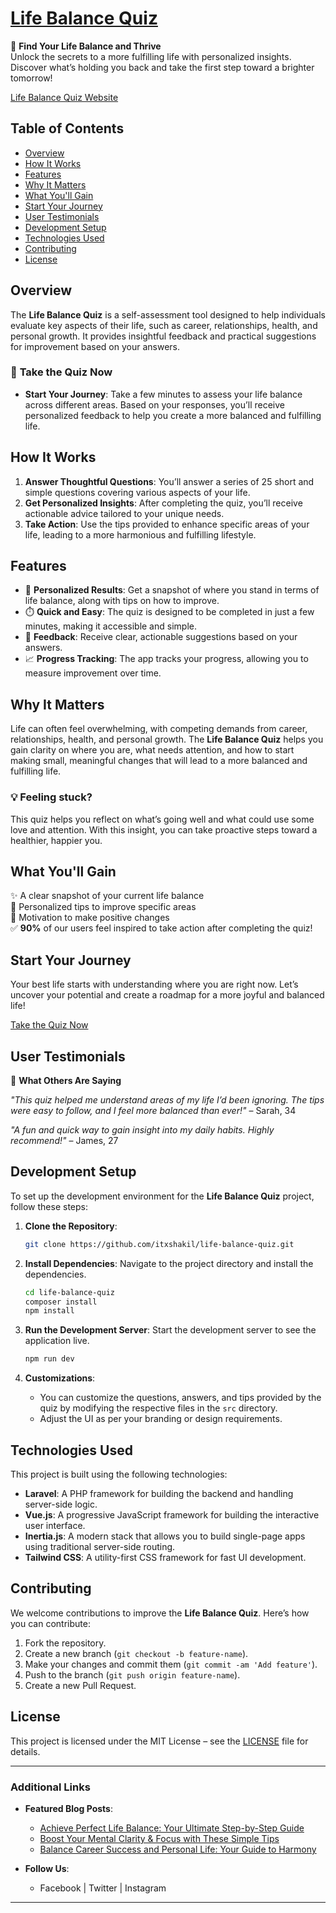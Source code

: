 # [Life Balance Quiz](https://life-balance-quiz.shakiltech.com/)

🌟 **Find Your Life Balance and Thrive**  
Unlock the secrets to a more fulfilling life with personalized insights. Discover what’s holding you back and take the first step toward a brighter tomorrow!

[Life Balance Quiz Website](https://life-balance-quiz.shakiltech.com/)

## Table of Contents

- [Overview](#overview)
- [How It Works](#how-it-works)
- [Features](#features)
- [Why It Matters](#why-it-matters)
- [What You'll Gain](#what-youll-gain)
- [Start Your Journey](#start-your-journey)
- [User Testimonials](#user-testimonials)
- [Development Setup](#development-setup)
- [Technologies Used](#technologies-used)
- [Contributing](#contributing)
- [License](#license)

## Overview

The **Life Balance Quiz** is a self-assessment tool designed to help individuals evaluate key aspects of their life, such as career, relationships, health, and personal growth. It provides insightful feedback and practical suggestions for improvement based on your answers.

### 🌟 **Take the Quiz Now**

- **Start Your Journey**: Take a few minutes to assess your life balance across different areas. Based on your responses, you’ll receive personalized feedback to help you create a more balanced and fulfilling life.

## How It Works

1. **Answer Thoughtful Questions**: You’ll answer a series of 25 short and simple questions covering various aspects of your life.
2. **Get Personalized Insights**: After completing the quiz, you’ll receive actionable advice tailored to your unique needs.
3. **Take Action**: Use the tips provided to enhance specific areas of your life, leading to a more harmonious and fulfilling lifestyle.

## Features

- 🧠 **Personalized Results**: Get a snapshot of where you stand in terms of life balance, along with tips on how to improve.
- ⏱️ **Quick and Easy**: The quiz is designed to be completed in just a few minutes, making it accessible and simple.
- 💬 **Feedback**: Receive clear, actionable suggestions based on your answers.
- 📈 **Progress Tracking**: The app tracks your progress, allowing you to measure improvement over time.

## Why It Matters

Life can often feel overwhelming, with competing demands from career, relationships, health, and personal growth. The **Life Balance Quiz** helps you gain clarity on where you are, what needs attention, and how to start making small, meaningful changes that will lead to a more balanced and fulfilling life.

### 💡 **Feeling stuck?**
This quiz helps you reflect on what’s going well and what could use some love and attention. With this insight, you can take proactive steps toward a healthier, happier you.

## What You'll Gain

✨ A clear snapshot of your current life balance  
📝 Personalized tips to improve specific areas  
💪 Motivation to make positive changes  
✅ **90%** of our users feel inspired to take action after completing the quiz!

## Start Your Journey

Your best life starts with understanding where you are right now. Let’s uncover your potential and create a roadmap for a more joyful and balanced life!

[Take the Quiz Now](https://life-balance-quiz.shakiltech.com/)

## User Testimonials

📣 **What Others Are Saying**

_"This quiz helped me understand areas of my life I’d been ignoring. The tips were easy to follow, and I feel more balanced than ever!"_ – Sarah, 34

_"A fun and quick way to gain insight into my daily habits. Highly recommend!"_ – James, 27

## Development Setup

To set up the development environment for the **Life Balance Quiz** project, follow these steps:

1. **Clone the Repository**:
   ```bash
   git clone https://github.com/itxshakil/life-balance-quiz.git
   ```

2. **Install Dependencies**:
   Navigate to the project directory and install the dependencies.
   ```bash
   cd life-balance-quiz
   composer install
   npm install
   ```

3. **Run the Development Server**:
   Start the development server to see the application live.
   ```bash
   npm run dev
   ```

4. **Customizations**:
    - You can customize the questions, answers, and tips provided by the quiz by modifying the respective files in the `src` directory.
    - Adjust the UI as per your branding or design requirements.

## Technologies Used

This project is built using the following technologies:

- **Laravel**: A PHP framework for building the backend and handling server-side logic.
- **Vue.js**: A progressive JavaScript framework for building the interactive user interface.
- **Inertia.js**: A modern stack that allows you to build single-page apps using traditional server-side routing.
- **Tailwind CSS**: A utility-first CSS framework for fast UI development.

## Contributing

We welcome contributions to improve the **Life Balance Quiz**. Here’s how you can contribute:

1. Fork the repository.
2. Create a new branch (`git checkout -b feature-name`).
3. Make your changes and commit them (`git commit -am 'Add feature'`).
4. Push to the branch (`git push origin feature-name`).
5. Create a new Pull Request.

## License

This project is licensed under the MIT License – see the [LICENSE](LICENSE) file for details.

---

### Additional Links

- **Featured Blog Posts**:
    - [Achieve Perfect Life Balance: Your Ultimate Step-by-Step Guide](https://life-balance-quiz.shakiltech.com/blogs/work-life-balance-tips)
    - [Boost Your Mental Clarity & Focus with These Simple Tips](https://life-balance-quiz.shakiltech.com/blogs/mental-health-tips)
    - [Balance Career Success and Personal Life: Your Guide to Harmony](https://life-balance-quiz.shakiltech.com/blogs/boost-your-career-strategies)

- **Follow Us**:
    - Facebook | Twitter | Instagram

---
